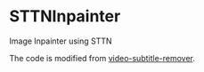 # STTNInpainter

Image Inpainter using STTN



The code is modified from [video-subtitle-remover](https://github.com/YaoFANGUK/video-subtitle-remover/).
